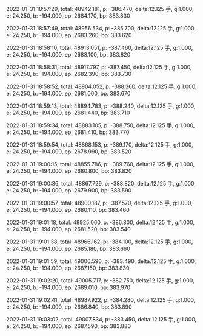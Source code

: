 2022-01-31 18:57:29, total: 48942.181, p: -386.470, delta:12.125 手, g:1.000, e: 24.250, b: -194.000, ep: 2684.170, bp: 383.830

2022-01-31 18:57:49, total: 48956.534, p: -385.700, delta:12.125 手, g:1.000, e: 24.250, b: -194.000, ep: 2683.260, bp: 383.620

2022-01-31 18:58:10, total: 48913.051, p: -387.460, delta:12.125 手, g:1.000, e: 24.250, b: -194.000, ep: 2683.100, bp: 383.820

2022-01-31 18:58:31, total: 48917.797, p: -387.450, delta:12.125 手, g:1.000, e: 24.250, b: -194.000, ep: 2682.390, bp: 383.730

2022-01-31 18:58:52, total: 48904.052, p: -388.360, delta:12.125 手, g:1.000, e: 24.250, b: -194.000, ep: 2681.000, bp: 383.670

2022-01-31 18:59:13, total: 48894.783, p: -388.240, delta:12.125 手, g:1.000, e: 24.250, b: -194.000, ep: 2681.440, bp: 383.710

2022-01-31 18:59:34, total: 48883.105, p: -388.750, delta:12.125 手, g:1.000, e: 24.250, b: -194.000, ep: 2681.410, bp: 383.770

2022-01-31 18:59:54, total: 48868.153, p: -389.170, delta:12.125 手, g:1.000, e: 24.250, b: -194.000, ep: 2678.990, bp: 383.520

2022-01-31 19:00:15, total: 48855.786, p: -389.760, delta:12.125 手, g:1.000, e: 24.250, b: -194.000, ep: 2680.800, bp: 383.820

2022-01-31 19:00:36, total: 48867.729, p: -388.820, delta:12.125 手, g:1.000, e: 24.250, b: -194.000, ep: 2679.900, bp: 383.590

2022-01-31 19:00:57, total: 48900.187, p: -387.570, delta:12.125 手, g:1.000, e: 24.250, b: -194.000, ep: 2680.110, bp: 383.460

2022-01-31 19:01:18, total: 48925.060, p: -386.800, delta:12.125 手, g:1.000, e: 24.250, b: -194.000, ep: 2681.520, bp: 383.540

2022-01-31 19:01:38, total: 48966.162, p: -384.100, delta:12.125 手, g:1.000, e: 24.250, b: -194.000, ep: 2685.180, bp: 383.660

2022-01-31 19:01:59, total: 49006.590, p: -383.490, delta:12.125 手, g:1.000, e: 24.250, b: -194.000, ep: 2687.150, bp: 383.830

2022-01-31 19:02:20, total: 49005.717, p: -382.750, delta:12.125 手, g:1.000, e: 24.250, b: -194.000, ep: 2689.010, bp: 383.970

2022-01-31 19:02:41, total: 48987.922, p: -384.280, delta:12.125 手, g:1.000, e: 24.250, b: -194.000, ep: 2686.840, bp: 383.890

2022-01-31 19:03:02, total: 49007.834, p: -383.450, delta:12.125 手, g:1.000, e: 24.250, b: -194.000, ep: 2687.590, bp: 383.880